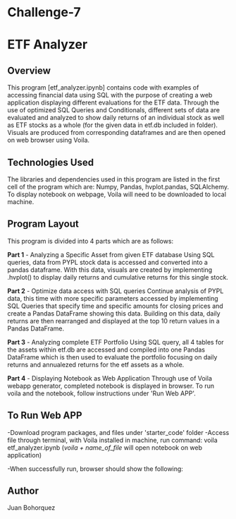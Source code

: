 # Challenge-7
# ETF Analyzer

## Overview
This program [etf_analyzer.ipynb] contains code with examples of accessing financial data using SQL with the purpose of creating a web application displaying different evaluations for the ETF data. Through the use of optimized SQL Queries and Conditionals, different sets of data are evaluated and analyzed to show daily returns of an individual stock as well as ETF stocks as a whole (for the given data in etf.db included in folder). Visuals are produced from corresponding dataframes and are then opened on web browser using Voila.

## Technologies Used
The libraries and dependencies used in this program are listed in the first cell of the program which are: Numpy, Pandas, hvplot.pandas, SQLAlchemy. To display notebook on webpage, Voila will need to be downloaded to local machine. 

## Program Layout
This program is divided into 4 parts which are as follows:

**Part 1** - Analyzing a Specific Asset from given ETF database
            Using SQL queries, data from PYPL stock data is accessed and converted into a pandas dataframe. With this data, visuals are created by implementing .hvplot() to 
            display daily returns and cumulative returns for this single stock.
            
**Part 2** - Optimize data access with SQL queries
            Continue analysis of PYPL data, this time with more specific parameters accessed by implementing SQL Queries that specify time and specific amounts for closing
            prices and create a Pandas DataFrame showing this data. Building on this data, daily returns are then rearranged and displayed at the top 10 return values in a 
            Pandas DataFrame.
            
**Part 3** - Analyzing complete ETF Portfolio
            Using SQL query, all 4 tables for the assets within etf.db are accessed and compiled into one Pandas DataFrame which is then used to evaluate the portfolio focusing 
            on daily returns and annualezed returns for the etf assets as a whole.

**Part 4** - Displaying Notebook as Web Application
            Through use of Voila webapp generator, completed notebook is displayed in browser. To run voila and the notebook, follow instructions under 'Run Web APP'.

## To Run Web APP
-Download program packages, and files under 'starter_code' folder
-Access file through terminal, with Voila installed in machine, run command: voila etf_analyzer.ipynb (*voila + name_of_file* will open notebook on web application)

-When successfully run, browser should show the following:



## Author
Juan Bohorquez